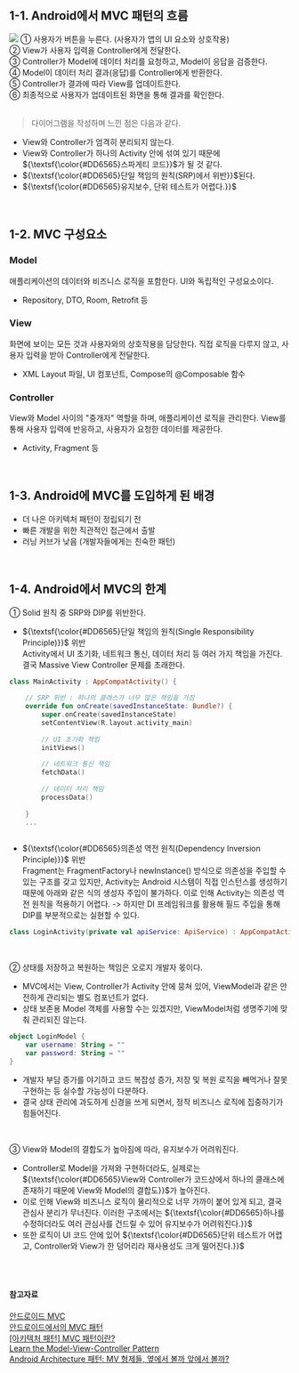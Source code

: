 
## 1-1. Android에서 MVC 패턴의 흐름

![](https://velog.velcdn.com/images/rfzzp9/post/8a2ae8d0-d608-4d6c-a80b-de21e6c4cdbf/image.png)
➀ 사용자가 버튼을 누른다. (사용자가 앱의 UI 요소와 상호작용) <br>
➁ View가 사용자 입력을 Controller에게 전달한다. <br>
➂ Controller가 Model에 데이터 처리를 요청하고, Model이 응답을 검증한다.<br>
➃ Model이 데이터 처리 결과(응답)를 Controller에게 반환한다.<br>
➄ Controller가 결과에 따라 View를 업데이트한다.<br>
➅ 최종적으로 사용자가 업데이트된 화면을 통해 결과를 확인한다.<br>
<br>
> 다이어그램을 작성하며 느낀 점은 다음과 같다.
- View와 Controller가 엄격히 분리되지 않는다.
- View와 Controller가 하나의 Activity 안에 섞여 있기 때문에  ${\textsf{\color{#DD6565}스파게티 코드}}$가 될 것 같다. 
- ${\textsf{\color{#DD6565}단일 책임의 원칙(SRP)에서 위반}}$된다.
- ${\textsf{\color{#DD6565}유지보수, 단위 테스트가 어렵다.}}$




<br>

## 1-2. MVC 구성요소


### Model
애플리케이션의 데이터와 비즈니스 로직을 포함한다.
UI와 독립적인 구성요소이다.
- Repository, DTO, Room, Retrofit 등


### View
화면에 보이는 모든 것과 사용자와의 상호작용을 담당한다.
직접 로직을 다루지 않고, 사용자 입력을 받아 Controller에게 전달한다.
- XML Layout 파일, UI 컴포넌트, Compose의 @Composable 함수


### Controller
View와 Model 사이의 "중개자" 역할을 하며, 애플리케이션 로직을 관리한다.
View를 통해 사용자 입력에 반응하고, 사용자가 요청한 데이터를 제공한다.
- Activity, Fragment 등

<br>

## 1-3. Android에 MVC를 도입하게 된 배경



- 더 나은 아키텍처 패턴이 정립되기 전
- 빠른 개발을 위한 직관적인 접근에서 출발
- 러닝 커브가 낮음 (개발자들에게는 친숙한 패턴)


<br>

## 1-4. Android에서 MVC의 한계


➀ Solid 원칙 중 SRP와 DIP를 위반한다.
- ${\textsf{\color{#DD6565}단일 책임의 원칙(Single Responsibility Principle)}}$ 위반 <br>
Activity에서 UI 초기화, 네트워크 통신, 데이터 처리 등 여러 가지 책임을 가진다.
결국 Massive View Controller 문제를 초래한다.
```kotlin
class MainActivity : AppCompatActivity() {
    
    // SRP 위반 : 하나의 클래스가 너무 많은 책임을 가짐
    override fun onCreate(savedInstanceState: Bundle?) {
        super.onCreate(savedInstanceState)
        setContentView(R.layout.activity_main)
        
        // UI 초기화 책임
        initViews()
        
        // 네트워크 통신 책임
        fetchData()
        
        // 데이터 처리 책임
        processData()
        
    }
    ...
    
```



- ${\textsf{\color{#DD6565}의존성 역전 원칙(Dependency Inversion Principle)}}$ 위반 <br>
Fragment는 FragmentFactory나 newInstance() 방식으로 의존성을 주입할 수 있는 구조를 갖고 있지만,
Activity는 Android 시스템이 직접 인스턴스를 생성하기 때문에 아래와 같은 식의 생성자 주입이 불가하다.
이로 인해 Activity는 의존성 역전 원칙을 적용하기 어렵다.
-> 하지만 DI 프레임워크를 활용해 필드 주입을 통해 DIP를 부분적으로는 실현할 수 있다.
```kotlin
class LoginActivity(private val apiService: ApiService) : AppCompatActivity()  // 불가능

```

<br>

➁ 상태를 저장하고 복원하는 책임은 오로지 개발자 몫이다.
- MVC에서는 View, Controller가 Activity 안에 뭉쳐 있어, ViewModel과 같은 안전하게 관리되는 별도 컴포넌트가 없다.
- 상태 보존용 Model 객체를 사용할 수는 있겠지만, ViewModel처럼 생명주기에 맞춰 관리되진 않는다. 
```kotlin
object LoginModel {
    var username: String = ""
    var password: String = ""
}
```
- 개발자 부담 증가를 야기하고 코드 복잡성 증가, 저장 및 복원 로직을 빼먹거나 잘못 구현하는 등 실수할 가능성이 다분하다.
- 결국 상태 관리에 과도하게 신경을 쓰게 되면서, 정작 비즈니스 로직에 집중하기가 힘들어진다.

<br>

➂ View와 Model의 결합도가 높아짐에 따라, 유지보수가 어려워진다.


- Controller로 Model을 가져와 구현하더라도, 실제로는 ${\textsf{\color{#DD6565}View와 Controller가 코드상에서 하나의 클래스에 존재하기 때문에 View와 Model의 결합도}}$가 높아진다.
- 이로 인해 View와 비즈니스 로직이 물리적으로 너무 가까이 붙어 있게 되고, 결국 관심사 분리가 무너진다. 이러한 구조에서는 ${\textsf{\color{#DD6565}하나를 수정하더라도 여러 관심사를 건드릴 수 있어 유지보수가 어려워진다.}}$
- 또한 로직이 UI 코드 안에 있어 ${\textsf{\color{#DD6565}단위 테스트가 어렵고, Controller와 View가 한 덩어리라 재사용성도 크게 떨어진다.}}$

<br>
<br>

#### 참고자료
[안드로이드 MVC](https://brunch.co.kr/@mystoryg/170)  
[안드로이드에서의 MVC 패턴](https://velog.io/@sdhong0609/%EC%95%88%EB%93%9C%EB%A1%9C%EC%9D%B4%EB%93%9C%EC%97%90%EC%84%9C%EC%9D%98-MVC-%ED%8C%A8%ED%84%B4)  
[[아키텍처 패턴] MVC 패턴이란?](https://medium.com/@jang.wangsu/%EB%94%94%EC%9E%90%EC%9D%B8%ED%8C%A8%ED%84%B4-mvc-%ED%8C%A8%ED%84%B4%EC%9D%B4%EB%9E%80-1d74fac6e256) <br>
[Learn the Model-View-Controller Pattern](https://openclassrooms.com/en/courses/4661936-develop-your-first-android-application/4679186-learn-the-model-view-controller-pattern)  <br>
[Android Architecture 패턴: MV 형제들, 옆에서 볼까 앞에서 볼까?](https://meetup.nhncloud.com/posts/342)  

